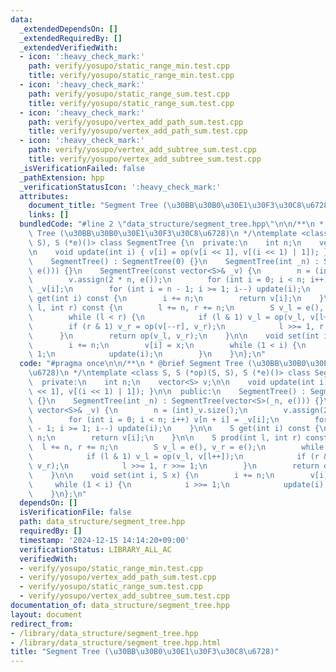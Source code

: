 ```yaml
---
data:
  _extendedDependsOn: []
  _extendedRequiredBy: []
  _extendedVerifiedWith:
  - icon: ':heavy_check_mark:'
    path: verify/yosupo/static_range_min.test.cpp
    title: verify/yosupo/static_range_min.test.cpp
  - icon: ':heavy_check_mark:'
    path: verify/yosupo/static_range_sum.test.cpp
    title: verify/yosupo/static_range_sum.test.cpp
  - icon: ':heavy_check_mark:'
    path: verify/yosupo/vertex_add_path_sum.test.cpp
    title: verify/yosupo/vertex_add_path_sum.test.cpp
  - icon: ':heavy_check_mark:'
    path: verify/yosupo/vertex_add_subtree_sum.test.cpp
    title: verify/yosupo/vertex_add_subtree_sum.test.cpp
  _isVerificationFailed: false
  _pathExtension: hpp
  _verificationStatusIcon: ':heavy_check_mark:'
  attributes:
    document_title: "Segment Tree (\u30BB\u30B0\u30E1\u30F3\u30C8\u6728)"
    links: []
  bundledCode: "#line 2 \"data_structure/segment_tree.hpp\"\n\n/**\n * @brief Segment\
    \ Tree (\u30BB\u30B0\u30E1\u30F3\u30C8\u6728)\n */\ntemplate <class S, S (*op)(S,\
    \ S), S (*e)()> class SegmentTree {\n  private:\n    int n;\n    vector<S> v;\n\
    \n    void update(int i) { v[i] = op(v[i << 1], v[(i << 1) | 1]); }\n\n  public:\n\
    \    SegmentTree() : SegmentTree(0) {}\n    SegmentTree(int _n) : SegmentTree(vector<S>(_n,\
    \ e())) {}\n    SegmentTree(const vector<S>& _v) {\n        n = (int)_v.size();\n\
    \        v.assign(2 * n, e());\n        for (int i = 0; i < n; i++) v[n + i] =\
    \ _v[i];\n        for (int i = n - 1; i >= 1; i--) update(i);\n    }\n\n    S\
    \ get(int i) const {\n        i += n;\n        return v[i];\n    }\n\n    S prod(int\
    \ l, int r) const {\n        l += n, r += n;\n        S v_l = e(), v_r = e();\n\
    \        while (l < r) {\n            if (l & 1) v_l = op(v_l, v[l++]);\n    \
    \        if (r & 1) v_r = op(v[--r], v_r);\n            l >>= 1, r >>= 1;\n  \
    \      }\n        return op(v_l, v_r);\n    }\n\n    void set(int i, S x) {\n\
    \        i += n;\n        v[i] = x;\n        while (1 < i) {\n            i >>=\
    \ 1;\n            update(i);\n        }\n    }\n};\n"
  code: "#pragma once\n\n/**\n * @brief Segment Tree (\u30BB\u30B0\u30E1\u30F3\u30C8\
    \u6728)\n */\ntemplate <class S, S (*op)(S, S), S (*e)()> class SegmentTree {\n\
    \  private:\n    int n;\n    vector<S> v;\n\n    void update(int i) { v[i] = op(v[i\
    \ << 1], v[(i << 1) | 1]); }\n\n  public:\n    SegmentTree() : SegmentTree(0)\
    \ {}\n    SegmentTree(int _n) : SegmentTree(vector<S>(_n, e())) {}\n    SegmentTree(const\
    \ vector<S>& _v) {\n        n = (int)_v.size();\n        v.assign(2 * n, e());\n\
    \        for (int i = 0; i < n; i++) v[n + i] = _v[i];\n        for (int i = n\
    \ - 1; i >= 1; i--) update(i);\n    }\n\n    S get(int i) const {\n        i +=\
    \ n;\n        return v[i];\n    }\n\n    S prod(int l, int r) const {\n      \
    \  l += n, r += n;\n        S v_l = e(), v_r = e();\n        while (l < r) {\n\
    \            if (l & 1) v_l = op(v_l, v[l++]);\n            if (r & 1) v_r = op(v[--r],\
    \ v_r);\n            l >>= 1, r >>= 1;\n        }\n        return op(v_l, v_r);\n\
    \    }\n\n    void set(int i, S x) {\n        i += n;\n        v[i] = x;\n   \
    \     while (1 < i) {\n            i >>= 1;\n            update(i);\n        }\n\
    \    }\n};\n"
  dependsOn: []
  isVerificationFile: false
  path: data_structure/segment_tree.hpp
  requiredBy: []
  timestamp: '2024-12-15 14:14:20+09:00'
  verificationStatus: LIBRARY_ALL_AC
  verifiedWith:
  - verify/yosupo/static_range_min.test.cpp
  - verify/yosupo/vertex_add_path_sum.test.cpp
  - verify/yosupo/static_range_sum.test.cpp
  - verify/yosupo/vertex_add_subtree_sum.test.cpp
documentation_of: data_structure/segment_tree.hpp
layout: document
redirect_from:
- /library/data_structure/segment_tree.hpp
- /library/data_structure/segment_tree.hpp.html
title: "Segment Tree (\u30BB\u30B0\u30E1\u30F3\u30C8\u6728)"
---
```

